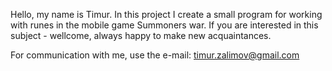 Hello, my name is Timur. In this project I create a small program for working with runes in the mobile game Summoners war. If you are interested in this subject - wellcome, always happy to make new acquaintances.

For communication with me, use the e-mail: timur.zalimov@gmail.com